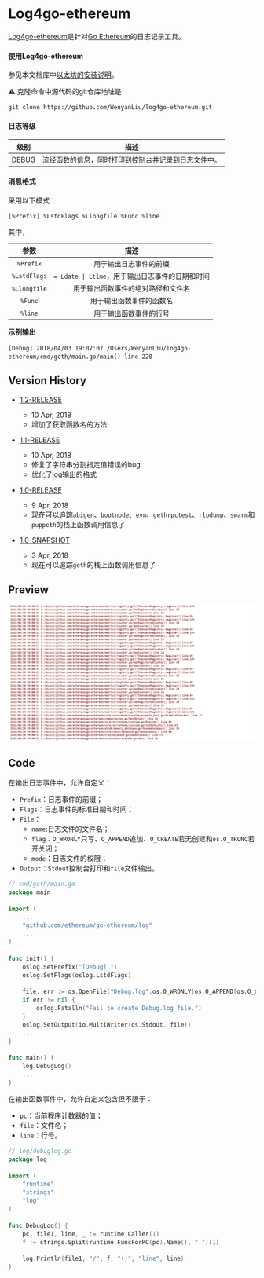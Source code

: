# Log4go-ethereum

[Log4go-ethereum](https://github.com/WenyanLiu/log4go-ethereum.git)是针对[Go Ethereum](https://github.com/ethereum/go-ethereum.git)的日志记录工具。

#### 使用Log4go-ethereum

参见本文档库中[以太坊的安装说明](./%E5%BC%80%E5%A7%8B%E4%BD%BF%E7%94%A8%E4%BB%A5%E5%A4%AA%E5%9D%8A.md#2-go-ethereum%E5%AE%89%E8%A3%85)。

:warning: 克隆命令中源代码的git仓库地址是

```
git clone https://github.com/WenyanLiu/log4go-ethereum.git
```

#### 日志等级

| 级别 | 描述  |
| :-: | :-: |
| DEBUG | 流经函数的信息，同时打印到控制台并记录到日志文件中。 |

#### 消息格式

采用以下模式：

```
[%Prefix] %LstdFlags %Llongfile %Func %line
```

其中，


| 参数 | 描述 |
| :-: | :-: |
| `%Prefix` | 用于输出日志事件的前缀 |
| `%LstdFlags` | `= Ldate \| Ltime`，用于输出日志事件的日期和时间 |
| `%Llongfile` | 用于输出函数事件的绝对路径和文件名 |
| `%Func`| 用于输出函数事件的函数名 |
| `%line`| 用于输出函数事件的行号 |

**示例输出**

`[Debug] 2018/04/03 19:07:07 /Users/WenyanLiu/log4go-ethereum/cmd/geth/main.go/main() line 220`

## Version History

- [1.2-RELEASE](https://github.com/WenyanLiu/log4go-ethereum/releases/tag/1.2-RELEASE)
    - 10 Apr, 2018
    - 增加了获取函数名的方法

- [1.1-RELEASE](https://github.com/WenyanLiu/log4go-ethereum/releases/tag/1.1-RELEASE)
    - 10 Apr, 2018
    - 修复了字符串分割指定值错误的bug
    - 优化了log输出的格式

- [1.0-RELEASE](https://github.com/WenyanLiu/log4go-ethereum/releases/tag/1.0-RELEASE)
    - 9 Apr, 2018
    - 现在可以追踪`abigen`、`bootnode`、`evm`、`gethrpctest`、`rlpdump`、`swarm`和`puppeth`的栈上函数调用信息了

- [1.0-SNAPSHOT](https://github.com/WenyanLiu/log4go-ethereum/releases/tag/1.0-SNAPSHOT)
    - 3 Apr, 2018
    - 现在可以追踪`geth`的栈上函数调用信息了

## Preview

![log4go](./img/log4go.png)

## Code

在输出日志事件中，允许自定义：

* `Prefix`：日志事件的前缀；
* `Flags`：日志事件的标准日期和时间；
* `File`：
    * `name`:日志文件的文件名；
    * `flag`：`O_WRONLY`只写、`O_APPEND`追加、`O_CREATE`若无创建和`os.O_TRUNC`若开关闭；
    * `mode`：日志文件的权限；
* `Output`：`Stdout`控制台打印和`file`文件输出。

```go
// cmd/geth/main.go
package main

import (
    ...
	"github.com/ethereum/go-ethereum/log"
	...
)

func init() {
	oslog.SetPrefix("[Debug] ")
	oslog.SetFlags(oslog.LstdFlags)

	file, err := os.OpenFile("Debug.log",os.O_WRONLY|os.O_APPEND|os.O_CREATE|os.O_TRUNC, 0666)
	if err != nil {
		oslog.Fatalln("Fail to create Debug.log file.")
	}
	oslog.SetOutput(io.MultiWriter(os.Stdout, file))
	...
}

func main() {
	log.DebugLog()
    ...
}
```

在输出函数事件中，允许自定义包含但不限于：

* `pc`：当前程序计数器的值；
* `file`：文件名；
* `line`：行号。

```go
// log/debuglog.go
package log

import (
	"runtime"
	"strings"
	"log"
)

func DebugLog() {
	pc, file1, line, _ := runtime.Caller(1)
	f := strings.Split(runtime.FuncForPC(pc).Name(), ".")[1]

	log.Println(file1, "/", f, "()", "line", line)
}
```


